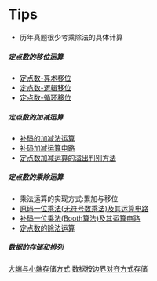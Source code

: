 # Tips
- 历年真题很少考乘除法的具体计算
##### 定点数的移位运算
- [定点数-算术移位](考研/408/计算机组成原理/定点数-算术移位.md)
- [定点数-逻辑移位](考研/408/计算机组成原理/定点数-逻辑移位.md)
- [定点数-循环移位](考研/408/计算机组成原理/定点数-循环移位.md)
##### 定点数的加减运算
- [补码的加减法运算](考研/408/计算机组成原理/补码的加减法运算.md)
- [补码加减运算电路](考研/408/计算机组成原理/补码加减运算电路.md)
- [定点数加减运算的溢出判别方法](考研/408/计算机组成原理/定点数加减运算的溢出判别方法.md)
##### 定点数的乘除运算
- 乘法运算的实现方式:累加与移位
- [原码一位乘法(无符号数乘法)及其运算电路](原码一位乘法(无符号数乘法)及其运算电路.md)
- [补码一位乘法(Booth算法)及其运算电路](补码一位乘法(Booth算法)及其运算电路.md)
- [定点数的除法运算](考研/408/计算机组成原理/定点数的除法运算.md)
##### 数据的存储和排列
[大端与小端存储方式](考研/408/计算机组成原理/大端与小端存储方式.md)
[数据按边界对齐方式存储](考研/408/计算机组成原理/数据按边界对齐方式存储.md)
